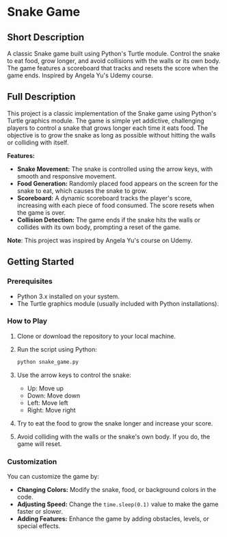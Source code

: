 # Snake Game

## Short Description

A classic Snake game built using Python's Turtle module. Control the snake to eat food, grow longer, and avoid collisions with the walls or its own body. The game features a scoreboard that tracks and resets the score when the game ends. Inspired by Angela Yu's Udemy course.

## Full Description

This project is a classic implementation of the Snake game using Python's Turtle graphics module. The game is simple yet addictive, challenging players to control a snake that grows longer each time it eats food. The objective is to grow the snake as long as possible without hitting the walls or colliding with itself.

**Features:**
- **Snake Movement:** The snake is controlled using the arrow keys, with smooth and responsive movement.
- **Food Generation:** Randomly placed food appears on the screen for the snake to eat, which causes the snake to grow.
- **Scoreboard:** A dynamic scoreboard tracks the player's score, increasing with each piece of food consumed. The score resets when the game is over.
- **Collision Detection:** The game ends if the snake hits the walls or collides with its own body, prompting a reset of the game.

**Note**: This project was inspired by Angela Yu's course on Udemy.

## Getting Started

### Prerequisites

- Python 3.x installed on your system.
- The Turtle graphics module (usually included with Python installations).

### How to Play

1. Clone or download the repository to your local machine.
2. Run the script using Python:

   ```bash
   python snake_game.py
   ```

3. Use the arrow keys to control the snake:
   - Up: Move up
   - Down: Move down
   - Left: Move left
   - Right: Move right

4. Try to eat the food to grow the snake longer and increase your score.
5. Avoid colliding with the walls or the snake's own body. If you do, the game will reset.

### Customization

You can customize the game by:
- **Changing Colors:** Modify the snake, food, or background colors in the code.
- **Adjusting Speed:** Change the `time.sleep(0.1)` value to make the game faster or slower.
- **Adding Features:** Enhance the game by adding obstacles, levels, or special effects.
